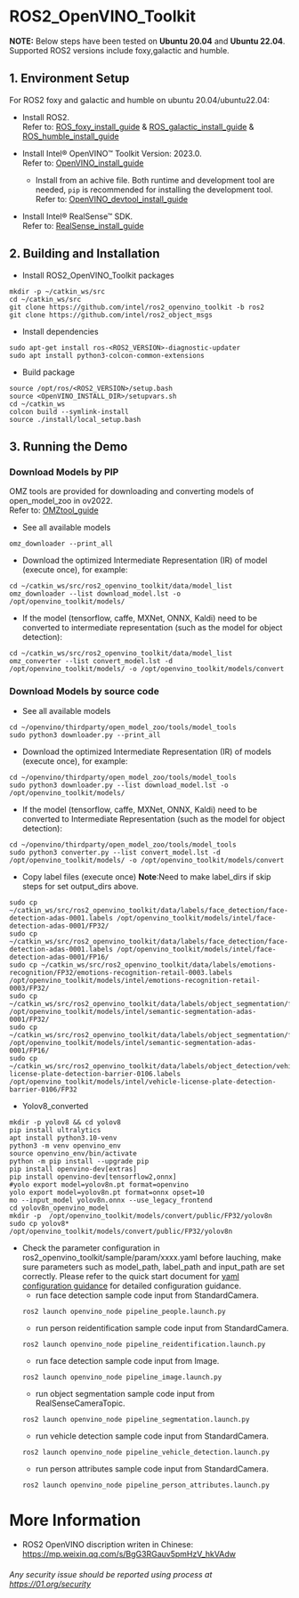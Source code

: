 # ROS2_OpenVINO_Toolkit

**NOTE:**
Below steps have been tested on **Ubuntu 20.04** and **Ubuntu 22.04**.
Supported ROS2 versions include foxy,galactic and humble.

## 1. Environment Setup
For ROS2 foxy and galactic and humble on ubuntu 20.04/ubuntu22.04:
  * Install ROS2.</br>
  Refer to: [ROS_foxy_install_guide](https://docs.ros.org/en/foxy/Installation/Ubuntu-Install-Debians.html) & [ROS_galactic_install_guide](https://docs.ros.org/en/galactic/Installation/Ubuntu-Install-Debians.html) & [ROS_humble_install_guide](https://docs.ros.org/en/humble/Installation/Ubuntu-Install-Debians.html)

  * Install Intel® OpenVINO™ Toolkit Version: 2023.0.</br>
  Refer to: [OpenVINO_install_guide](https://docs.openvino.ai/2023.0/openvino_docs_install_guides_installing_openvino_apt.html#doxid-openvino-docs-install-guides-installing-openvino-apt)
    * Install from an achive file. Both runtime and development tool are needed, `pip` is recommended for installing the development tool.</br>
    Refer to: [OpenVINO_devtool_install_guide](https://www.intel.com/content/www/us/en/developer/tools/openvino-toolkit/download.html)

  * Install Intel® RealSense™ SDK.</br>
  Refer to: [RealSense_install_guide](https://github.com/IntelRealSense/librealsense/blob/master/doc/distribution_linux.md)


## 2. Building and Installation
* Install ROS2_OpenVINO_Toolkit packages
```
mkdir -p ~/catkin_ws/src
cd ~/catkin_ws/src
git clone https://github.com/intel/ros2_openvino_toolkit -b ros2
git clone https://github.com/intel/ros2_object_msgs
```
* Install dependencies
```
sudo apt-get install ros-<ROS2_VERSION>-diagnostic-updater
sudo apt install python3-colcon-common-extensions
```
* Build package
```
source /opt/ros/<ROS2_VERSION>/setup.bash 
source <OpenVINO_INSTALL_DIR>/setupvars.sh
cd ~/catkin_ws
colcon build --symlink-install
source ./install/local_setup.bash
```

## 3. Running the Demo
### Download Models by PIP
OMZ tools are provided for downloading and converting models of open_model_zoo in ov2022.</br>
Refer to: [OMZtool_guide](https://pypi.org/project/openvino-dev/)

* See all available models
```
omz_downloader --print_all
```

* Download the optimized Intermediate Representation (IR) of model (execute once), for example:
```
cd ~/catkin_ws/src/ros2_openvino_toolkit/data/model_list
omz_downloader --list download_model.lst -o /opt/openvino_toolkit/models/
```

* If the model (tensorflow, caffe, MXNet, ONNX, Kaldi) need to be converted to intermediate representation (such as the model for object detection):
```
cd ~/catkin_ws/src/ros2_openvino_toolkit/data/model_list
omz_converter --list convert_model.lst -d /opt/openvino_toolkit/models/ -o /opt/openvino_toolkit/models/convert
```
### Download Models by source code
* See all available models
```
cd ~/openvino/thirdparty/open_model_zoo/tools/model_tools
sudo python3 downloader.py --print_all
```

* Download the optimized Intermediate Representation (IR) of models (execute once), for example:
```
cd ~/openvino/thirdparty/open_model_zoo/tools/model_tools
sudo python3 downloader.py --list download_model.lst -o /opt/openvino_toolkit/models/
```

* If the model (tensorflow, caffe, MXNet, ONNX, Kaldi) need to be converted to Intermediate Representation (such as the model for object detection):
```
cd ~/openvino/thirdparty/open_model_zoo/tools/model_tools
sudo python3 converter.py --list convert_model.lst -d /opt/openvino_toolkit/models/ -o /opt/openvino_toolkit/models/convert
```

* Copy label files (execute once)
**Note**:Need to make label_dirs if skip steps for set output_dirs above.
```
sudo cp ~/catkin_ws/src/ros2_openvino_toolkit/data/labels/face_detection/face-detection-adas-0001.labels /opt/openvino_toolkit/models/intel/face-detection-adas-0001/FP32/
sudo cp ~/catkin_ws/src/ros2_openvino_toolkit/data/labels/face_detection/face-detection-adas-0001.labels /opt/openvino_toolkit/models/intel/face-detection-adas-0001/FP16/
sudo cp ~/catkin_ws/src/ros2_openvino_toolkit/data/labels/emotions-recognition/FP32/emotions-recognition-retail-0003.labels /opt/openvino_toolkit/models/intel/emotions-recognition-retail-0003/FP32/
sudo cp ~/catkin_ws/src/ros2_openvino_toolkit/data/labels/object_segmentation/frozen_inference_graph.labels /opt/openvino_toolkit/models/intel/semantic-segmentation-adas-0001/FP32/
sudo cp ~/catkin_ws/src/ros2_openvino_toolkit/data/labels/object_segmentation/frozen_inference_graph.labels /opt/openvino_toolkit/models/intel/semantic-segmentation-adas-0001/FP16/
sudo cp ~/catkin_ws/src/ros2_openvino_toolkit/data/labels/object_detection/vehicle-license-plate-detection-barrier-0106.labels /opt/openvino_toolkit/models/intel/vehicle-license-plate-detection-barrier-0106/FP32
```
* Yolov8_converted 
```
mkdir -p yolov8 && cd yolov8
pip install ultralytics
apt install python3.10-venv
python3 -m venv openvino_env
source openvino_env/bin/activate
python -m pip install --upgrade pip
pip install openvino-dev[extras]
pip install openvino-dev[tensorflow2,onnx]
#yolo export model=yolov8n.pt format=openvino
yolo export model=yolov8n.pt format=onnx opset=10
mo --input_model yolov8n.onnx --use_legacy_frontend
cd yolov8n_openvino_model
mkdir -p  /opt/openvino_toolkit/models/convert/public/FP32/yolov8n
sudo cp yolov8* /opt/openvino_toolkit/models/convert/public/FP32/yolov8n
```


* Check the parameter configuration in ros2_openvino_toolkit/sample/param/xxxx.yaml before lauching, make sure parameters such as model_path, label_path and input_path are set correctly. Please refer to the quick start document for [yaml configuration guidance](./yaml_configuration_guide.md) for detailed configuration guidance.
  * run face detection sample code input from StandardCamera.
  ```
  ros2 launch openvino_node pipeline_people.launch.py
  ```
  * run person reidentification sample code input from StandardCamera.
  ```
  ros2 launch openvino_node pipeline_reidentification.launch.py
  ```
  * run face detection sample code input from Image.
  ```
  ros2 launch openvino_node pipeline_image.launch.py
  ```
  * run object segmentation sample code input from RealSenseCameraTopic.
  ```
  ros2 launch openvino_node pipeline_segmentation.launch.py
  ```
  * run vehicle detection sample code input from StandardCamera.
  ```
  ros2 launch openvino_node pipeline_vehicle_detection.launch.py
  ```
  * run person attributes sample code input from StandardCamera.
  ```
  ros2 launch openvino_node pipeline_person_attributes.launch.py
  ```

# More Information
* ROS2 OpenVINO discription writen in Chinese: https://mp.weixin.qq.com/s/BgG3RGauv5pmHzV_hkVAdw

###### *Any security issue should be reported using process at https://01.org/security*

